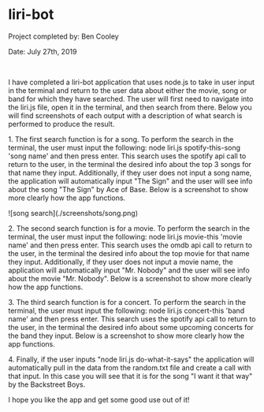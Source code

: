 # liri-bot
<p style=bolder>Project completed by: Ben Cooley</p>
<p>Date: July 27th, 2019</p>

<br>
<p>I have completed a liri-bot application that uses node.js to take in user input in the terminal and return to the user data about either the movie, song or band for which they have searched.  The user will first need to navigate into the liri.js file, open it in the terminal, and then search from there.  Below you will find screenshots of each output with a description of what search is performed to produce the result.</p>

<p>1. The first search function is for a song.  To perform the search in the terminal, the user must input the following: node liri.js spotify-this-song 'song name' and then press enter.  This search uses the spotify api call to return to the user, in the terminal the desired info about the top 3 songs for that name they input.  Additionally, if they user does not input a song name, the application will automatically input "The Sign" and the user will see info about the song "The Sign" by Ace of Base.  Below is a screenshot to show more clearly how the app functions.</p>
![song search](./screenshots/song.png)
<p>2. The second search function is for a movie.  To perform the search in the terminal, the user must input the following: node liri.js movie-this 'movie name' and then press enter.  This search uses the omdb api call to return to the user, in the terminal the desired info about the top movie for that name they input.  Additionally, if they user does not input a movie name, the application will automatically input "Mr. Nobody" and the user will see info about the movie "Mr. Nobody".  Below is a screenshot to show more clearly how the app functions.</p>

<p>3. The third search function is for a concert.  To perform the search in the terminal, the user must input the following: node liri.js concert-this 'band name' and then press enter.  This search uses the spotify api call to return to the user, in the terminal the desired info about some upcoming concerts for the band they input.  Below is a screenshot to show more clearly how the app functions.</p>

<p>4. Finally, if the user inputs "node liri.js do-what-it-says" the application will automatically pull in the data from the random.txt file and create a call with that input.  In this case you will see that it is for the song "I want it that way" by the Backstreet Boys.</p>

<p style=bolder> I hope you like the app and get some good use out of it!<p>
